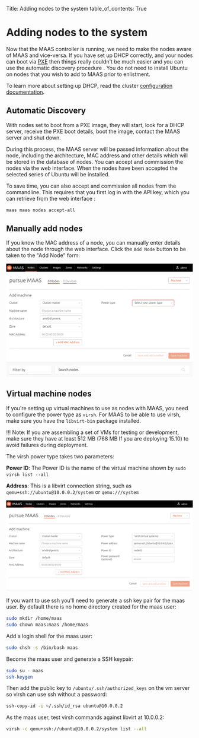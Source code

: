 Title: Adding nodes to the system
table_of_contents:  True

# Adding nodes to the system

Now that the MAAS controller is running, we need to make the nodes aware of
MAAS and vice-versa. If you have set up DHCP correctly, and your nodes can boot
via [PXE][preboot] then things really couldn't be much easier and you can use
the automatic discovery procedure <auto-enlist>. You do not need to
install Ubuntu on nodes that you wish to add to MAAS prior to enlistment.

To learn more about setting up DHCP, read the cluster [configuration
documentation][clusterconfig].

## Automatic Discovery

With nodes set to boot from a PXE image, they will start, look for a DHCP
server, receive the PXE boot details, boot the image, contact the MAAS server
and shut down.

During this process, the MAAS server will be passed information about the
node, including the architecture, MAC address and other details which will be
stored in the database of nodes. You can accept and commission the nodes via
the web interface. When the nodes have been accepted the selected series of
Ubuntu will be installed.

To save time, you can also accept and commission all nodes from the
commandline. This requires that you first log in with the API key, which
you can retrieve from the web interface <api-key>:

```bash
maas maas nodes accept-all
```

## Manually add nodes

If you know the MAC address of a node, you can manually enter details about
the node through the web interface. Click the `Add Node` button to be taken to
the "Add Node" form:

![image](../media/1.9_add-node.png)

## Virtual machine nodes

If you're setting up virtual machines to use as nodes with MAAS, you need to
configure the power type as `virsh`. For MAAS to be able to use virsh, make
sure you have the `libvirt-bin` package installed.

!!! Note:
    If you are assembling a set of VMs for testing or development, make sure they
    have at least 512 MB (768 MB If you are deploying 15.10) to avoid failures
    during deployment.

The virsh power type takes two parameters:

**Power ID**: The Power ID is the name of the virtual machine shown by `sudo
virsh list --all`

**Address**: This is a libvirt connection string, such as
`qemu+ssh://ubuntu@10.0.0.2/system` or `qemu:///system`

![image](../media/1.9_virsh-config.png)

If you want to use ssh you'll need to generate a ssh key pair for the maas
user. By default there is no home directory created for the maas user:

```bash
sudo mkdir /home/maas
sudo chown maas:maas /home/maas
```

Add a login shell for the maas user:

```bash
sudo chsh -s /bin/bash maas
```

Become the maas user and generate a SSH keypair:

```bash
sudo su - maas
ssh-keygen
```

Then add the public key to `/ubuntu/.ssh/authorized_keys` on the vm server so
virsh can use ssh without a password:

```bash
ssh-copy-id -i ~/.ssh/id_rsa ubuntu@10.0.0.2
```

As the maas user, test virsh commands against libvirt at 10.0.0.2:

```bash
virsh -c qemu+ssh://ubuntu@10.0.0.2/system list --all
```

<!-- LINKS -->
[preboot]: http://en.wikipedia.org/wiki/Preboot_Execution_Environment
[clusterconfig]: ./installconfig-rack.md
